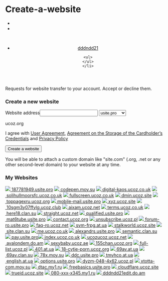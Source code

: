 # Create-a-website

<section>
<nav id="main-nav">
<ul id="uconnect-social">
	<li>&nbsp;</li>
	<li>&nbsp;</li>
</ul>

<p>&nbsp;</p>
</nav>
</section>

<header>
<ul id="user-nav">
	<li><a href="https://www.ucoz.com/createsite">dddndd21</a>

	<ul>
	</ul>
	</li>
</ul>
</header>

<p>Requests for website transfer to your account. Accept or decline them.</p>

<h3>Create a new website</h3>

<form action="https://www.ucoz.com/createsite" autocomplete="off" id="uIDregForm" method="POST" onsubmit="return newSiteCreate(this);"><label for="addr">Website address</label><input id="addr" name="addr" type="text" />&nbsp;<select name="dom" size="1"><option value="l">usite.pro</option><option value="r">ucoz.site</option><option value="s">ucoz.club</option><option value="e">ucoz.net</option><option value="f">ucoz.org</option><option value="g">ucoz.co.uk</option><option value="2">at.ua</option><option value="6">clan.su</option><option value="7">moy.su</option><option value="8">do.am</option><option value="n">ucoz.pl</option></select>

<p>ucoz.org</p>

<p><label for="terms_ch">I agree with&nbsp;<a href="https://www.ucoz.com/terms" target="_blank">User Agreement</a>,&nbsp;<a href="https://www.ucoz.com/storage" target="_blank">Agreement on the Storage of the Cardholder&rsquo;s Credentials</a>&nbsp;and&nbsp;<a href="https://www.ucoz.com/privacy" target="_blank">Privacy Policy</a></label></p>
<button data-badge="inline" data-callback="newSiteCreate" data-sitekey="6LeaxigUAAAAAE5RDt2ULPtxUqw6KY1EjLrCc_HW" data-size="invisible" id="sbt47" type="submit">Create a website</button></form>

<p>You will be able to attach a custom domain like &quot;site.com&quot; (.org, .net or any other second-level domain) to your website at any time.</p>

<h3>My Websites</h3>

<p><a href="http://187781949.usite.pro/panel" target="_blank" title="Go to the website's Control Panel"><img src="https://www.ucoz.com/favicon.ico" />&nbsp;187781949.usite.pro</a>&nbsp;<a href="http://codepen.moy.su/panel" target="_blank" title="Go to the website's Control Panel"><img src="https://www.ucoz.com/favicon.ico" />&nbsp;codepen.moy.su</a>&nbsp;<a href="http://digital-kaos.ucoz.co.uk/panel" target="_blank" title="Go to the website's Control Panel"><img src="https://www.ucoz.com/favicon.ico" />&nbsp;digital-kaos.ucoz.co.uk</a>&nbsp;<a href="http://solihullmoorsfc.ucoz.co.uk/panel" target="_blank" title="Go to the website's Control Panel"><img src="https://www.ucoz.com/favicon.ico" />&nbsp;solihullmoorsfc.ucoz.co.uk</a>&nbsp;<a href="http://fullscreen.ucoz.co.uk/panel" target="_blank" title="Go to the website's Control Panel"><img src="https://www.ucoz.com/favicon.ico" />&nbsp;fullscreen.ucoz.co.uk</a>&nbsp;<a href="http://dmin.ucoz.site/panel" target="_blank" title="Go to the website's Control Panel"><img src="https://www.ucoz.com/favicon.ico" />&nbsp;dmin.ucoz.site</a>&nbsp;<a href="http://toppagexru.ucoz.org/panel" target="_blank" title="Go to the website's Control Panel"><img src="https://www.ucoz.com/favicon.ico" />&nbsp;toppagexru.ucoz.org</a>&nbsp;<a href="http://mobile-mail.usite.pro/panel" target="_blank" title="Go to the website's Control Panel"><img src="https://www.ucoz.com/favicon.ico" />&nbsp;mobile-mail.usite.pro</a>&nbsp;<a href="http://xyz.ucoz.site/panel" target="_blank" title="Go to the website's Control Panel"><img src="https://www.ucoz.com/favicon.ico" />&nbsp;xyz.ucoz.site</a>&nbsp;<a href="http://10sgm3y07ffylq.ucoz.club/panel" target="_blank" title="Go to the website's Control Panel"><img src="https://www.ucoz.com/favicon.ico" />&nbsp;10sgm3y07ffylq.ucoz.club</a>&nbsp;<a href="http://aixam.ucoz.net/panel" target="_blank" title="Go to the website's Control Panel"><img src="https://www.ucoz.com/favicon.ico" />&nbsp;aixam.ucoz.net</a>&nbsp;<a href="http://terms.ucoz.co.uk/panel" target="_blank" title="Go to the website's Control Panel"><img src="https://www.ucoz.com/favicon.ico" />&nbsp;terms.ucoz.co.uk</a>&nbsp;<a href="http://here18.clan.su/panel" target="_blank" title="Go to the website's Control Panel"><img src="https://www.ucoz.com/favicon.ico" />&nbsp;here18.clan.su</a>&nbsp;<a href="http://straight.ucoz.net/panel" target="_blank" title="Go to the website's Control Panel"><img src="https://www.ucoz.com/favicon.ico" />&nbsp;straight.ucoz.net</a>&nbsp;<a href="http://qualified.usite.pro/panel" target="_blank" title="Go to the website's Control Panel"><img src="https://www.ucoz.com/favicon.ico" />&nbsp;qualified.usite.pro</a>&nbsp;<a href="http://mat6tube.usite.pro/panel" target="_blank" title="Go to the website's Control Panel"><img src="https://www.ucoz.com/favicon.ico" />&nbsp;mat6tube.usite.pro</a>&nbsp;<a href="http://contact.ucoz.org/panel" target="_blank" title="Go to the website's Control Panel"><img src="https://www.ucoz.com/favicon.ico" />&nbsp;contact.ucoz.org</a>&nbsp;<a href="http://unsubscribe.ucoz.pl/panel" target="_blank" title="Go to the website's Control Panel"><img src="https://www.ucoz.com/favicon.ico" />&nbsp;unsubscribe.ucoz.pl</a>&nbsp;<a href="http://forum-ro.usite.pro/panel" target="_blank" title="Go to the website's Control Panel"><img src="https://www.ucoz.com/favicon.ico" />&nbsp;forum-ro.usite.pro</a>&nbsp;<a href="http://faq-ro.ucoz.net/panel" target="_blank" title="Go to the website's Control Panel"><img src="https://www.ucoz.com/favicon.ico" />&nbsp;faq-ro.ucoz.net</a>&nbsp;<a href="http://svm-frpg.at.ua/panel" target="_blank" title="Go to the website's Control Panel"><img src="https://www.ucoz.com/favicon.ico" />&nbsp;svm-frpg.at.ua</a>&nbsp;<a href="http://stalkworld.ucoz.site/panel" target="_blank" title="Go to the website's Control Panel"><img src="https://www.ucoz.com/favicon.ico" />&nbsp;stalkworld.ucoz.site</a>&nbsp;<a href="http://site.clan.su/panel" target="_blank" title="Go to the website's Control Panel"><img src="https://www.ucoz.com/favicon.ico" />&nbsp;site.clan.su</a>&nbsp;<a href="http://me.ucoz.co.uk/panel" target="_blank" title="Go to the website's Control Panel"><img src="https://www.ucoz.com/favicon.ico" />&nbsp;me.ucoz.co.uk</a>&nbsp;<a href="http://alexandrs.usite.pro/panel" target="_blank" title="Go to the website's Control Panel"><img src="https://www.ucoz.com/favicon.ico" />&nbsp;alexandrs.usite.pro</a>&nbsp;<a href="http://semantic.clan.su/panel" target="_blank" title="Go to the website's Control Panel"><img src="https://www.ucoz.com/favicon.ico" />&nbsp;semantic.clan.su</a>&nbsp;<a href="http://pay.usite.pro/panel" target="_blank" title="Go to the website's Control Panel"><img src="https://www.ucoz.com/favicon.ico" />&nbsp;pay.usite.pro</a><a href="http://index.ucoz.co.uk/panel" target="_blank" title="Go to the website's Control Panel"><img src="https://www.ucoz.com/favicon.ico" />&nbsp;index.ucoz.co.uk</a>&nbsp;<a href="http://ucozucoz.ucoz.net/panel" target="_blank" title="Go to the website's Control Panel"><img src="https://www.ucoz.com/favicon.ico" />&nbsp;ucozucoz.ucoz.net</a>&nbsp;<a href="http://avalondem.do.am/panel" target="_blank" title="Go to the website's Control Panel"><img src="https://www.ucoz.com/favicon.ico" />&nbsp;avalondem.do.am</a>&nbsp;<a href="http://sexybaby.ucoz.ae/panel" target="_blank" title="Go to the website's Control Panel"><img src="https://www.ucoz.com/favicon.ico" />&nbsp;sexybaby.ucoz.ae</a>&nbsp;<a href="http://155chan.ucoz.org/panel" target="_blank" title="Go to the website's Control Panel"><img src="https://www.ucoz.com/favicon.ico" />&nbsp;155chan.ucoz.org</a>&nbsp;<a href="http://full-list.ucoz.pl/panel" target="_blank" title="Go to the website's Control Panel"><img src="https://www.ucoz.com/favicon.ico" />&nbsp;full-list.ucoz.pl</a>&nbsp;<a href="http://401.at.ua/panel" target="_blank" title="Go to the website's Control Panel"><img src="https://www.ucoz.com/favicon.ico" />&nbsp;401.at.ua</a>&nbsp;<a href="http://18-cvtie-porn.ucoz.org/panel" target="_blank" title="Go to the website's Control Panel"><img src="https://www.ucoz.com/favicon.ico" />&nbsp;18-cvtie-porn.ucoz.org</a>&nbsp;<a href="http://69av.at.ua/panel" target="_blank" title="Go to the website's Control Panel"><img src="https://www.ucoz.com/favicon.ico" />&nbsp;69av.at.ua</a>&nbsp;<a href="http://69av.clan.su/panel" target="_blank" title="Go to the website's Control Panel"><img src="https://www.ucoz.com/favicon.ico" />&nbsp;69av.clan.su</a>&nbsp;<a href="http://78x.moy.su/panel" target="_blank" title="Go to the website's Control Panel"><img src="https://www.ucoz.com/favicon.ico" />&nbsp;78x.moy.su</a>&nbsp;<a href="http://ddc.usite.pro/panel" target="_blank" title="Go to the website's Control Panel"><img src="https://www.ucoz.com/favicon.ico" />&nbsp;ddc.usite.pro</a>&nbsp;<a href="http://tmvhco.at.ua/panel" target="_blank" title="Go to the website's Control Panel"><img src="https://www.ucoz.com/favicon.ico" />&nbsp;tmvhco.at.ua</a>&nbsp;<a href="http://english.at.ua/panel" target="_blank" title="Go to the website's Control Panel"><img src="https://www.ucoz.com/favicon.ico" />&nbsp;english.at.ua</a>&nbsp;<a href="http://options.usite.pro/panel" target="_blank" title="Go to the website's Control Panel"><img src="https://www.ucoz.com/favicon.ico" />&nbsp;options.usite.pro</a>&nbsp;<a href="http://dyzm-048-4x62.ucoz.pl/panel" target="_blank" title="Go to the website's Control Panel"><img src="https://www.ucoz.com/favicon.ico" />&nbsp;dyzm-048-4x62.ucoz.pl</a>&nbsp;<a href="http://xtotta-com.moy.su/panel" target="_blank" title="Go to the website's Control Panel"><img src="https://www.ucoz.com/favicon.ico" />&nbsp;xtotta-com.moy.su</a>&nbsp;<a href="http://dtac.my1.ru/panel" target="_blank" title="Go to the website's Control Panel"><img src="https://www.ucoz.com/favicon.ico" />&nbsp;dtac.my1.ru</a>&nbsp;<a href="http://freebasics.usite.pro/panel" target="_blank" title="Go to the website's Control Panel"><img src="https://www.ucoz.com/favicon.ico" />&nbsp;freebasics.usite.pro</a>&nbsp;<a href="http://cloudflare.ucoz.site/panel" target="_blank" title="Go to the website's Control Panel"><img src="https://www.ucoz.com/favicon.ico" />&nbsp;cloudflare.ucoz.site</a>&nbsp;<a href="http://trueid.ucoz.site/panel" target="_blank" title="Go to the website's Control Panel"><img src="https://www.ucoz.com/favicon.ico" />&nbsp;trueid.ucoz.site</a>&nbsp;<a href="http://080-xxx-x345.my1.ru/panel" target="_blank" title="Go to the website's Control Panel"><img src="https://www.ucoz.com/favicon.ico" />&nbsp;080-xxx-x345.my1.ru</a>&nbsp;<a href="http://dddndd21edit.do.am/panel" target="_blank" title="Go to the website's Control Panel"><img src="https://www.ucoz.com/favicon.ico" />&nbsp;dddndd21edit.do.am</a></p>
